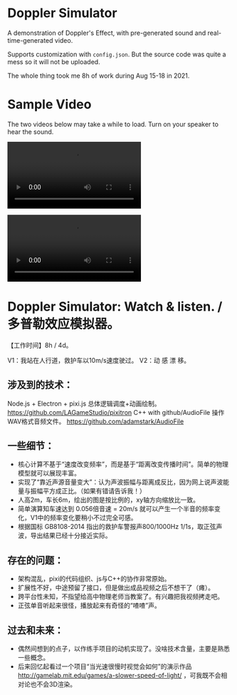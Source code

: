 # Doppler Simulator

A demonstration of Doppler's Effect, with pre-generated sound and real-time-generated video.

Supports customization with `config.json`. But the source code was quite a mess so it will not be uploaded.

The whole thing took me 8h of work during Aug 15-18 in 2021.

# Sample Video

The two videos below may take a while to load. Turn on your speaker to hear the sound.

![pedestrian's view](./straight.mp4)

![chaos](./cycle.mp4)

# Doppler Simulator: Watch & listen. / 多普勒效应模拟器。

【工作时间】8h / 4d。

V1：我站在人行道，救护车以10m/s速度驶过。
V2：动 感 漂 移。

## 涉及到的技术：

Node.js + Electron + pixi.js 总体逻辑调度+动画绘制。 https://github.com/LAGameStudio/pixitron
C++ with github/AudioFile 操作WAV格式音频文件。 https://github.com/adamstark/AudioFile

## 一些细节：

- 核心计算不基于“速度改变频率”，而是基于“距离改变传播时间”。简单的物理模型就可以展现丰富。
- 实现了“靠近声源音量变大”：认为声波振幅与距离成反比，因为网上说声波能量与振幅平方成正比。（如果有错请告诉我！）
- 人高2m，车长6m，绘出的图是按比例的，xy轴方向缩放比一致。
- 简单演算知车速达到 0.056倍音速 = 20m/s 就可以产生一个半音的频率变化，V1中的频率变化要稍小不过完全可感。
- 根据国标 GB8108-2014 指出的救护车警报声800/1000Hz 1/1s，取正弦声波，导出结果已经十分接近实际。

## 存在的问题：

- 架构混乱，pixi的代码组织、js与C++的协作非常原始。
- 扩展性不好，中途预留了接口，但是做出成品视频之后不想干了（瘫）。
- 跨平台性未知，不指望给高中物理老师当教案了。有兴趣把我视频拷走吧。
- 正弦单音听起来很怪，播放起来有奇怪的“喳喳”声。

## 过去和未来：

- 偶然间想到的点子，以作练手项目的动机实现了。没啥技术含量，主要是熟悉一些概念。
- 后来回忆起看过一个项目“当光速很慢时视觉会如何”的演示作品 http://gamelab.mit.edu/games/a-slower-speed-of-light/ ，可我既不会相对论也不会3D渲染。




